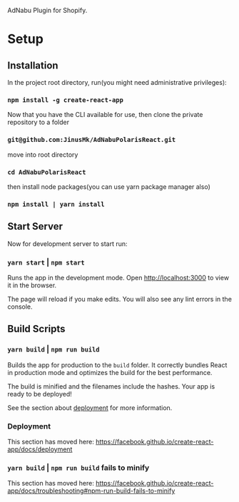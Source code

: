 AdNabu Plugin for Shopify.

# Setup
## Installation

In the project root directory, run(you might need administrative privileges):

### `npm install -g create-react-app`


Now that you have the CLI available for use, then clone the private repository to a folder
### `git@github.com:JinusMk/AdNabuPolarisReact.git`
move into root directory
### `cd AdNabuPolarisReact`
then install node packages(you can use yarn package manager also)
### `npm install | yarn install`


## Start Server

Now for development server to start run:

### `yarn start` | `npm start`



Runs the app in the development mode.
Open [http://localhost:3000](http://localhost:3000) to view it in the browser.

The page will reload if you make edits.
You will also see any lint errors in the console.

## Build Scripts

### `yarn build` | `npm run build`

Builds the app for production to the `build` folder.
It correctly bundles React in production mode and optimizes the build for the best performance.

The build is minified and the filenames include the hashes.
Your app is ready to be deployed!

See the section about [deployment](https://facebook.github.io/create-react-app/docs/deployment) for more information.


### Deployment

This section has moved here: https://facebook.github.io/create-react-app/docs/deployment

### `yarn build` | `npm run build` fails to minify

This section has moved here: https://facebook.github.io/create-react-app/docs/troubleshooting#npm-run-build-fails-to-minify
